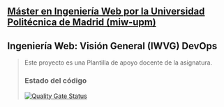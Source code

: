 ## [Máster en Ingeniería Web por la Universidad Politécnica de Madrid (miw-upm)](http://miw.etsisi.upm.es)
## Ingeniería Web: Visión General (IWVG) DevOps
> Este proyecto es una Plantilla de apoyo docente de la asignatura.
> 
> ### Estado del código
> [![Quality Gate Status](https://sonarcloud.io/api/project_badges/measure?project=iwvg-devops-gonzalez-susana&metric=alert_status)](https://sonarcloud.io/summary/new_code?id=iwvg-devops-gonzalez-susana)